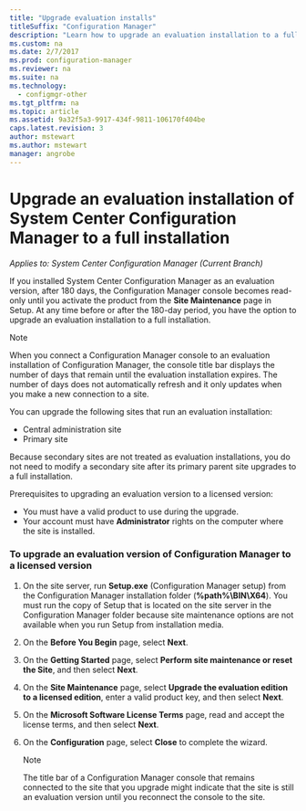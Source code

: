 ```yaml
---
title: "Upgrade evaluation installs"
titleSuffix: "Configuration Manager"
description: "Learn how to upgrade an evaluation installation to a full installation of System Center Configuration Manager."
ms.custom: na
ms.date: 2/7/2017
ms.prod: configuration-manager
ms.reviewer: na
ms.suite: na
ms.technology:
  - configmgr-other
ms.tgt_pltfrm: na
ms.topic: article
ms.assetid: 9a32f5a3-9917-434f-9811-106170f404be
caps.latest.revision: 3
author: mstewart
ms.author: mstewart
manager: angrobe
---
```

# Upgrade an evaluation installation of System Center Configuration Manager to a full installation

*Applies to: System Center Configuration Manager (Current Branch)*

If you installed System Center Configuration Manager as an evaluation version, after 180 days, the Configuration Manager console becomes read-only until you activate the product from the **Site Maintenance** page in Setup. At any time before or after the 180-day period, you have the option to upgrade an evaluation installation to a full installation.  

> [!NOTE]  
>  When you connect a Configuration Manager console to an evaluation installation of Configuration Manager, the console title bar displays the number of days that remain until the evaluation installation expires. The number of days does not automatically refresh and it only updates when you make a new connection to a site.  

 You can upgrade the following sites that run an evaluation installation:  

-   Central administration site  
-   Primary site  

Because secondary sites are not treated as evaluation installations, you do not need to modify a secondary site after its primary parent site upgrades to a full installation.  

Prerequisites to upgrading an evaluation version to a licensed version:  

-   You must have a valid product to use during the upgrade.  
-   Your account must have **Administrator** rights on the computer where the site is installed.  

### To upgrade an evaluation version of Configuration Manager to a licensed version  

1.  On the site server, run **Setup.exe** (Configuration Manager setup) from the Configuration Manager installation folder (**%path%\BIN\X64**). You must run the copy of Setup that is located on the site server in the Configuration Manager folder because site maintenance options are not available when you run Setup from installation media.  
2.  On the **Before You Begin** page, select **Next**.  
3.  On the **Getting Started** page, select **Perform site maintenance or reset the Site**, and then select **Next**.  
4.  On the **Site Maintenance** page, select **Upgrade the evaluation edition to a licensed edition**, enter a valid product key, and then select **Next**.  
5.  On the **Microsoft Software License Terms** page, read and accept the license terms, and then select **Next**.  
6.  On the **Configuration** page, select **Close** to complete the wizard.  

    > [!NOTE]  
    >  The title bar of a Configuration Manager console that remains connected to the site that you upgrade might indicate that the site is still an evaluation version until you reconnect the console to the site.  
